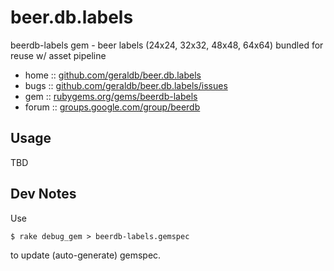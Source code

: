# beer.db.labels

beerdb-labels gem - beer labels (24x24, 32x32, 48x48, 64x64) bundled for reuse w/ asset pipeline

* home  :: [github.com/geraldb/beer.db.labels](https://github.com/geraldb/beer.db.labels)
* bugs  :: [github.com/geraldb/beer.db.labels/issues](https://github.com/geraldb/beer.db.labels/issues)
* gem   :: [rubygems.org/gems/beerdb-labels](https://rubygems.org/gems/beerdb-labels)
* forum :: [groups.google.com/group/beerdb](https://groups.google.com/group/beerdb)

## Usage

TBD



## Dev Notes

Use 

    $ rake debug_gem > beerdb-labels.gemspec

to update (auto-generate) gemspec.

